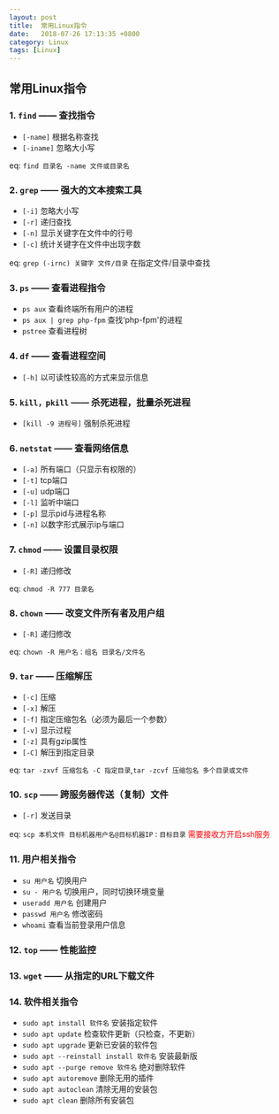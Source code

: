 ```yaml
---
layout: post
title:  常用Linux指令
date:   2018-07-26 17:13:35 +0800
category: Linux
tags: [Linux]
---
```


## 常用Linux指令

### 1. `find` —— 查找指令

* `[-name]` 根据名称查找
* `[-iname]` 忽略大小写

eq: `find 目录名 -name 文件或目录名`

### 2. `grep` —— 强大的文本搜索工具

* `[-i]` 忽略大小写
* `[-r]` 递归查找
* `[-n]` 显示关键字在文件中的行号
* `[-c]` 统计关键字在文件中出现字数

eq: `grep (-irnc) 关键字 文件/目录` 在指定文件/目录中查找

### 3. `ps` —— 查看进程指令

* `ps aux` 查看终端所有用户的进程
* `ps aux | grep php-fpm` 查找‘php-fpm'的进程
* `pstree` 查看进程树

### 4. `df` —— 查看进程空间

* `[-h]` 以可读性较高的方式来显示信息

### 5. `kill，pkill` —— 杀死进程，批量杀死进程

* `[kill -9 进程号]` 强制杀死进程

### 6. `netstat` —— 查看网络信息

* `[-a]` 所有端口（只显示有权限的）
* `[-t]` tcp端口
* `[-u]` udp端口
* `[-l]` 监听中端口
* `[-p]` 显示pid与进程名称
* `[-n]` 以数字形式展示ip与端口

### 7. `chmod` —— 设置目录权限

* `[-R]` 递归修改

eq: `chmod -R 777 目录名`

### 8. `chown` —— 改变文件所有者及用户组

* `[-R]` 递归修改

eq: `chown -R 用户名：组名 目录名/文件名`

### 9. `tar` —— 压缩解压

* `[-c]` 压缩
* `[-x]` 解压
* `[-f]` 指定压缩包名（必须为最后一个参数）
* `[-v]` 显示过程
* `[-z]` 具有gzip属性
* `[-C]` 解压到指定目录

eq: `tar -zxvf 压缩包名 -C 指定目录`,`tar -zcvf 压缩包名 多个目录或文件`

### 10. `scp` —— 跨服务器传送（复制）文件

* `[-r]` 发送目录

eq: `scp 本机文件 目标机器用户名@目标机器IP：目标目录` <font color=red>需要接收方开启ssh服务</font>

### 11. 用户相关指令

* `su 用户名` 切换用户
* `su - 用户名` 切换用户，同时切换环境变量
* `useradd 用户名` 创建用户
* `passwd 用户名` 修改密码
* `whoami` 查看当前登录用户信息

### 12. `top` —— 性能监控

### 13. `wget` —— 从指定的URL下载文件

### 14. 软件相关指令

* `sudo apt install 软件名` 安装指定软件
* `sudo apt update` 检查软件更新（只检查，不更新）
* `sudo apt upgrade` 更新已安装的软件包
* `sudo apt --reinstall install 软件名` 安装最新版
* `sudo apt --purge remove 软件名` 绝对删除软件
* `sudo apt autoremove` 删除无用的插件
* `sudo apt autoclean` 清除无用的安装包
* `sudo apt clean` 删除所有安装包